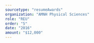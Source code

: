 ```yaml
---
sourcetype: "resumeAwards"
organization: "AMNH Physical Sciences"
role: "REU"
order: "5"
date: "2016"
amount: "$12,000"
---
```



